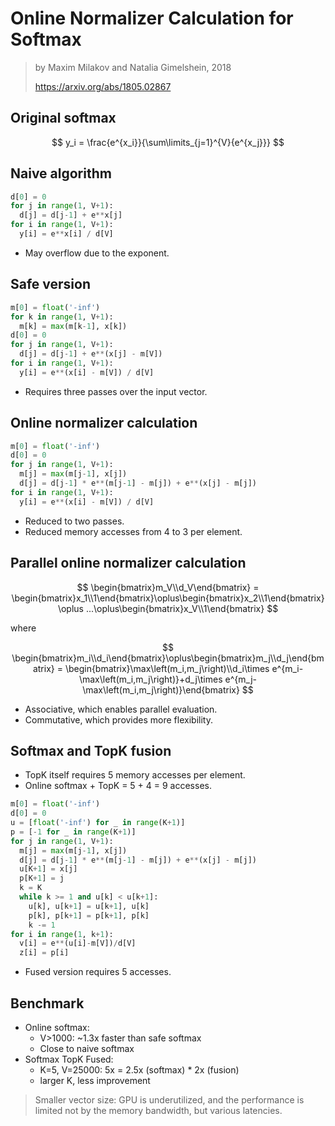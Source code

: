 # Online Normalizer Calculation for Softmax

> by Maxim Milakov and Natalia Gimelshein, 2018
>
> https://arxiv.org/abs/1805.02867

## Original softmax

$$
y_i = \frac{e^{x_i}}{\sum\limits_{j=1}^{V}{e^{x_j}}}
$$

## Naive algorithm

```py
d[0] = 0
for j in range(1, V+1):
  d[j] = d[j-1] + e**x[j]
for i in range(1, V+1):
  y[i] = e**x[i] / d[V]
```

- May overflow due to the exponent.

## Safe version

```py
m[0] = float('-inf')
for k in range(1, V+1):
  m[k] = max(m[k-1], x[k])
d[0] = 0
for j in range(1, V+1):
  d[j] = d[j-1] + e**(x[j] - m[V])
for i in range(1, V+1):
  y[i] = e**(x[i] - m[V]) / d[V]
```

- Requires three passes over the input vector.

## Online normalizer calculation

```py
m[0] = float('-inf')
d[0] = 0
for j in range(1, V+1):
  m[j] = max(m[j-1], x[j])
  d[j] = d[j-1] * e**(m[j-1] - m[j]) + e**(x[j] - m[j])
for i in range(1, V+1):
  y[i] = e**(x[i] - m[V]) / d[V]
```

- Reduced to two passes.
- Reduced memory accesses from 4 to 3 per element.

## Parallel online normalizer calculation

$$
\begin{bmatrix}m_V\\d_V\end{bmatrix} = \begin{bmatrix}x_1\\1\end{bmatrix}\oplus\begin{bmatrix}x_2\\1\end{bmatrix}\oplus ...\oplus\begin{bmatrix}x_V\\1\end{bmatrix}
$$

where

$$
\begin{bmatrix}m_i\\d_i\end{bmatrix}\oplus\begin{bmatrix}m_j\\d_j\end{bmatrix} = \begin{bmatrix}\max\left(m_i,m_j\right)\\d_i\times e^{m_i-\max\left(m_i,m_j\right)}+d_j\times e^{m_j-\max\left(m_i,m_j\right)}\end{bmatrix}
$$

- Associative, which enables parallel evaluation.
- Commutative, which provides more flexibility.

## Softmax and TopK fusion

- TopK itself requires 5 memory accesses per element.
- Online softmax + TopK = 5 + 4 = 9 accesses.

```py
m[0] = float('-inf')
d[0] = 0
u = [float('-inf') for _ in range(K+1)]
p = [-1 for _ in range(K+1)]
for j in range(1, V+1):
  m[j] = max(m[j-1], x[j])
  d[j] = d[j-1] * e**(m[j-1] - m[j]) + e**(x[j] - m[j])
  u[K+1] = x[j]
  p[K+1] = j
  k = K
  while k >= 1 and u[k] < u[k+1]:
    u[k], u[k+1] = u[k+1], u[k]
    p[k], p[k+1] = p[k+1], p[k]
    k -= 1
for i in range(1, k+1):
  v[i] = e**(u[i]-m[V])/d[V]
  z[i] = p[i]
```

- Fused version requires 5 accesses.

## Benchmark

- Online softmax:
  - V>1000: ~1.3x faster than safe softmax
  - Close to naive softmax
- Softmax TopK Fused:
  - K=5, V=25000: 5x = 2.5x (softmax) \* 2x (fusion)
  - larger K, less improvement

> Smaller vector size: GPU is underutilized, and the performance is limited not by the memory bandwidth, but various latencies.
